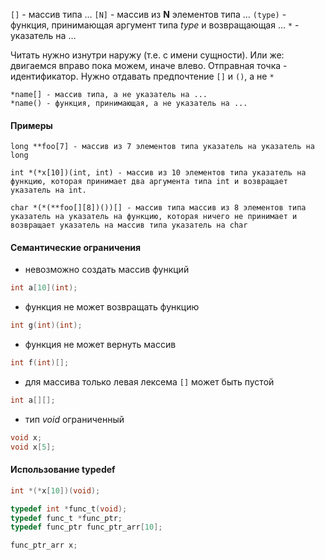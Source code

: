 
`[]` - массив типа …
`[N]` - массив из **N** элементов типа …
`(type)` - функция, принимающая аргумент типа *type* и возвращающая …
`*` - указатель на … 

Читать нужно изнутри наружу (т.е. с имени сущности). Или же: двигаемся вправо пока можем, иначе влево. Отправная точка - идентификатор.
Нужно отдавать предпочтение `[]` и `()`, а не `*`

```text
*name[] - массив типа, а не указатель на ...
*name() - функция, принимающая, а не указатель на ...
```

#### **Примеры**

```text
long **foo[7] - массив из 7 элементов типа указатель на указатель на long

int *(*x[10])(int, int) - массив из 10 элементов типа указатель на функцию, которая принимает два аргумента типа int и возвращает указатель на int.

char *(*(**foo[][8])())[] - массив типа массив из 8 элементов типа указатель на указатель на функцию, которая ничего не принимает и возвращает указатель на массив типа указатель на char
```

#### **Семантические ограничения**

- невозможно создать массив функций

```c
int a[10](int);
```

- функция не может возвращать функцию

```c
int g(int)(int);
```

- функция не может вернуть массив 

```c
int f(int)[];
```

- для массива только левая лексема `[]` может быть пустой

```c
int a[][];
```

- тип *void* ограниченный

```c
void x;
void x[5];
```

#### **Использование typedef**

```c
int *(*x[10])(void);

typedef int *func_t(void);
typedef func_t *func_ptr;
typedef func_ptr func_ptr_arr[10];

func_ptr_arr x;
```
